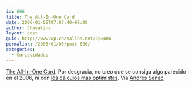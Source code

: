 ```yaml
---
id: 606
title: The All-In-One Card
date: 2006-01-05T07:07:40+02:00
author: Chavalina
layout: post
guid: http://www.wp.chavalina.net/?p=606
permalink: /2006/01/05/post-606/
categories:
  - Curiosidades
---
```

<a href="http://blogs.sun.com/roller/page/chandan?entry=the_all_in_one_card" target="_blank">The All-In-One Card</a>. Por desgracia, no creo que se consiga algo parecido en el 2006, ni con <a href="http://blogs.sun.com/chandan?anchor=calculating_the_aio_card" target="_blank">los c&aacute;lculos m&aacute;s optimistas</a>. Via <a href="http://andres.senac.es/blog/?p=188" target="_blank">Andr&eacute;s Senac</a>